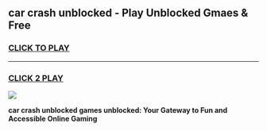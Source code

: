 
## car crash unblocked - Play Unblocked Gmaes & Free
<h3>
<a href="https://news.freeplayer.one?title=car_crash_unblocked&ref=23F">CLICK TO PLAY</a></h3>
<hr>

<h3>
<a href="https://news.freeplayer.one?title=car_crash_unblocked&ref=23F">CLICK 2 PLAY</a>
  
</h3>

<a href="https://news.freeplayer.one?title=car_crash_unblocked&ref=23F/"><img src="https://clearcache.store/games.png"></a>


**car crash unblocked games unblocked: Your Gateway to Fun and Accessible Online Gaming**
